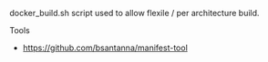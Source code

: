 

docker_build.sh script used to allow flexile / per architecture build.

Tools
* https://github.com/bsantanna/manifest-tool